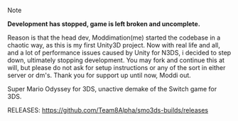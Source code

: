 > [!NOTE]
> **Development has stopped, game is left broken and uncomplete.**

Reason is that the head dev, Moddimation(me) started the codebase in a chaotic way, as this is my first Unity3D project. Now with real life and all, and a lot of performance issues caused by Unity for N3DS, i decided to step down, ultimately stopping development. You may fork and continue this at will, but please do not ask for setup instructions or any of the sort in either server or dm's. Thank you for support up until now, Moddi out.

Super Mario Odyssey for 3DS, unactive demake of the Switch game for 3DS.

RELEASES: https://github.com/Team8Alpha/smo3ds-builds/releases
